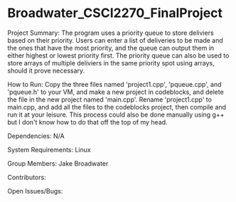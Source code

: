 # Broadwater_CSCI2270_FinalProject

Project Summary:
The program uses a priority queue to store deliviers based on their priority. Users can enter a list of deliveries to be made and the ones that have the most priority, and the queue can output them in either highest or lowest priority first. The priority queue can also be used to store arrays of multiple deliviers in the same priority spot using arrays, should it prove necessary.

How to Run:
Copy the three files named 'project1.cpp', 'pqueue.cpp', and 'pqueue.h' to your VM, and make a new project in codeblocks, and delete the file in the new project named 'main.cpp'. Rename 'project1.cpp' to main.cpp, and add all the files to the codeblocks project, then compile and run it at your leisure. This process could also be done manually using g++ but I don't know how to do that off the top of my head.

Dependencies:
N/A

System Requirements:
Linux

Group Members:
Jake Broadwater

Contributors:

Open Issues/Bugs:
